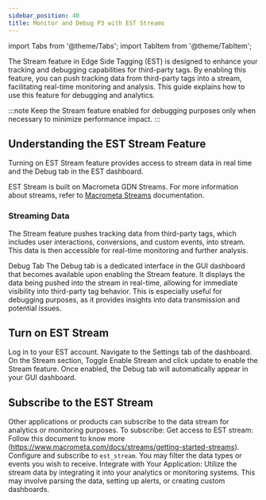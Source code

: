 ```yaml
---
sidebar_position: 40
title: Monitor and Debug P3 with EST Streams
---
```

import Tabs from '@theme/Tabs';
import TabItem from '@theme/TabItem';

The Stream feature in Edge Side Tagging (EST) is designed to enhance your tracking and debugging capabilities for third-party tags. By enabling this feature, you can push tracking data from third-party tags into a stream, facilitating real-time monitoring and analysis. This guide explains how to use this feature for debugging and analytics.

:::note
Keep the Stream feature enabled for debugging purposes only when necessary to minimize performance impact.
:::

## Understanding the EST Stream Feature

Turning on EST Stream feature provides access to stream data in real time and the Debug tab in the EST dashboard.

EST Stream is built on Macrometa GDN Streams. For more information about streams, refer to [Macrometa Streams](../../streams/) documentation.

### Streaming Data
The Stream feature pushes tracking data from third-party tags, which includes user interactions, conversions, and custom events, into stream. This data is then accessible for real-time monitoring and further analysis.

Debug Tab
The Debug tab is a dedicated interface in the GUI dashboard that becomes available upon enabling the Stream feature. It displays the data being pushed into the stream in real-time, allowing for immediate visibility into third-party tag behavior. This is especially useful for debugging purposes, as it provides insights into data transmission and potential issues.

## Turn on EST Stream

Log in to your EST account.
Navigate to the Settings tab of the dashboard.
On the Stream section, Toggle Enable Stream and click update to enable the Stream feature.
Once enabled, the Debug tab will automatically appear in your GUI dashboard.

## Subscribe to the EST Stream

Other applications or products can subscribe to the data stream for analytics or monitoring purposes. To subscribe:
Get access to EST stream: Follow this document to know more (https://www.macrometa.com/docs/streams/getting-started-streams).
Configure and subscribe to `est_stream`. You may filter the data types or events you wish to receive.
Integrate with Your Application: Utilize the stream data by integrating it into your analytics or monitoring systems. This may involve parsing the data, setting up alerts, or creating custom dashboards.
